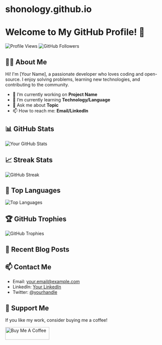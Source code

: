 # shonology.github.io
# Welcome to My GitHub Profile! 👋

![Profile Views](https://komarev.com/ghpvc/?username=YOUR_USERNAME&color=brightgreen)
![GitHub Followers](https://img.shields.io/github/followers/YOUR_USERNAME?style=social)

## 👨‍💻 About Me
Hi! I'm [Your Name], a passionate developer who loves coding and open-source. I enjoy solving problems, learning new technologies, and contributing to the community.

- 🔭 I’m currently working on **Project Name**
- 🌱 I’m currently learning **Technology/Language**
- 💬 Ask me about **Topic**
- 📫 How to reach me: **Email/LinkedIn**

## 📊 GitHub Stats
![Your GitHub Stats](https://github-readme-stats.vercel.app/api?username=YOUR_USERNAME&show_icons=true&theme=radical)

## 📈 Streak Stats
![GitHub Streak](https://github-readme-streak-stats.herokuapp.com/?user=YOUR_USERNAME&theme=radical)

## 🚀 Top Languages
![Top Languages](https://github-readme-stats.vercel.app/api/top-langs/?username=YOUR_USERNAME&layout=compact&theme=radical)

## 🏆 GitHub Trophies
![GitHub Trophies](https://github-profile-trophy.vercel.app/?username=YOUR_USERNAME&theme=radical)

## 📝 Recent Blog Posts
<!-- BLOG-POST-LIST:START -->
<!-- BLOG-POST-LIST:END -->

## 📫 Contact Me
- Email: [your.email@example.com](mailto:your.email@example.com)
- LinkedIn: [Your LinkedIn](https://www.linkedin.com/in/YOUR_LINKEDIN)
- Twitter: [@yourhandle](https://twitter.com/YOUR_HANDLE)

## 🤝 Support Me
If you like my work, consider buying me a coffee!

<a href="https://www.buymeacoffee.com/YOUR_LINK" target="_blank"><img src="https://cdn.buymeacoffee.com/buttons/v2/default-yellow.png" alt="Buy Me A Coffee" style="height: 40px !important;width: 140px !important;" ></a>

